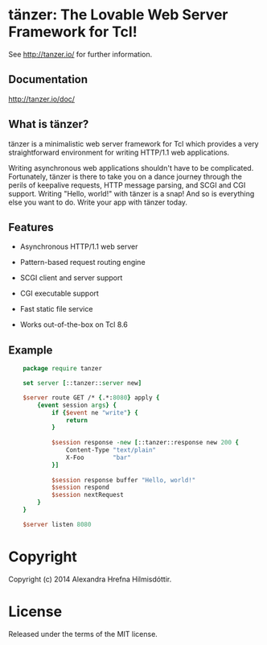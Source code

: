 tänzer: The Lovable Web Server Framework for Tcl!
=================================================

See http://tanzer.io/ for further information.

Documentation
-------------

http://tanzer.io/doc/

What is tänzer?
---------------

tänzer is a minimalistic web server framework for Tcl which provides a very
straightforward environment for writing HTTP/1.1 web applications.

Writing asynchronous web applications shouldn't have to be complicated.
Fortunately, tänzer is there to take you on a dance journey through the perils
of keepalive requests, HTTP message parsing, and SCGI and CGI support.  Writing
"Hello, world!" with tänzer is a snap!  And so is everything else you want to
do.  Write your app with tänzer today.

Features
--------

* Asynchronous HTTP/1.1 web server

* Pattern-based request routing engine

* SCGI client and server support

* CGI executable support

* Fast static file service

* Works out-of-the-box on Tcl 8.6

Example
-------

```tcl
    package require tanzer

    set server [::tanzer::server new]

    $server route GET /* {.*:8080} apply {
        {event session args} {
            if {$event ne "write"} {
                return
            }
            
            $session response -new [::tanzer::response new 200 {
                Content-Type "text/plain"
                X-Foo        "bar"
            }]
            
            $session response buffer "Hello, world!"
            $session respond
            $session nextRequest
        }
    }

    $server listen 8080
```

Copyright
=========

Copyright (c) 2014 Alexandra Hrefna Hilmisdóttir.

License
=======

Released under the terms of the MIT license.
